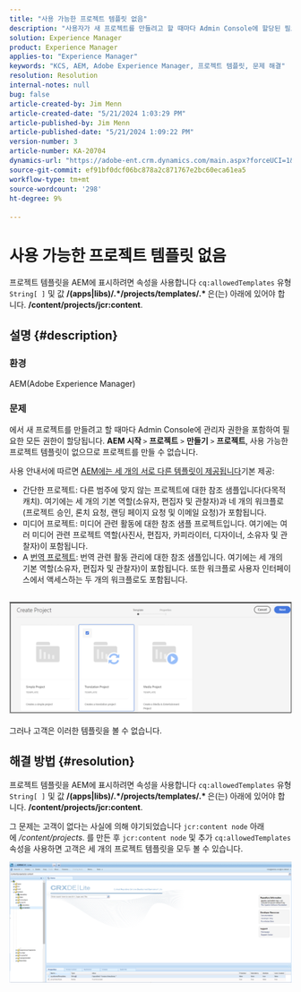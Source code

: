 ```yaml
---
title: "사용 가능한 프로젝트 템플릿 없음"
description: "사용자가 새 프로젝트를 만들려고 할 때마다 Admin Console에 할당된 필요한 모든 권한이 있는 AEM 문제를 해결하는 방법을 알아봅니다."
solution: Experience Manager
product: Experience Manager
applies-to: "Experience Manager"
keywords: "KCS, AEM, Adobe Experience Manager, 프로젝트 템플릿, 문제 해결"
resolution: Resolution
internal-notes: null
bug: false
article-created-by: Jim Menn
article-created-date: "5/21/2024 1:03:29 PM"
article-published-by: Jim Menn
article-published-date: "5/21/2024 1:09:22 PM"
version-number: 3
article-number: KA-20704
dynamics-url: "https://adobe-ent.crm.dynamics.com/main.aspx?forceUCI=1&pagetype=entityrecord&etn=knowledgearticle&id=aab2c183-7217-ef11-9f8a-6045bd006268"
source-git-commit: ef91bf0dcf06bc878a2c871767e2bc60eca61ea5
workflow-type: tm+mt
source-wordcount: '298'
ht-degree: 9%

---
```


# 사용 가능한 프로젝트 템플릿 없음


프로젝트 템플릿을 AEM에 표시하려면 속성을 사용합니다 `cq:allowedTemplates` 유형 `String[ ]` 및 값 <b>/(apps|libs)/.\*/projects/templates/.\* </b> 은(는) 아래에 있어야 합니다. <b>/content/projects/jcr:content</b>.

## 설명 {#description}


### 환경

AEM(Adobe Experience Manager)

### 문제

에서 새 프로젝트를 만들려고 할 때마다 Admin Console에 관리자 권한을 포함하여 필요한 모든 권한이 할당됩니다. <b>AEM 시작 </b>`>`  <b>프로젝트</b> `>`  <b>만들기</b> `>`  <b>프로젝트</b>, 사용 가능한 프로젝트 템플릿이 없으므로 프로젝트를 만들 수 없습니다.

사용 안내서에 따르면 [AEM에는 세 개의 서로 다른 템플릿이 제공됩니다](https://experienceleague.adobe.com/docs/experience-manager-cloud-service/content/sites/authoring/projects/overview.html?lang=en#project-templates)기본 제공:

- 간단한 프로젝트: 다른 범주에 맞지 않는 프로젝트에 대한 참조 샘플입니다(다목적 캐치). 여기에는 세 개의 기본 역할(소유자, 편집자 및 관찰자)과 네 개의 워크플로(프로젝트 승인, 론치 요청, 랜딩 페이지 요청 및 이메일 요청)가 포함됩니다.
- 미디어 프로젝트: 미디어 관련 활동에 대한 참조 샘플 프로젝트입니다. 여기에는 여러 미디어 관련 프로젝트 역할(사진사, 편집자, 카피라이터, 디자이너, 소유자 및 관찰자)이 포함됩니다.
- A [번역 프로젝트](https://experienceleague.adobe.com/docs/experience-manager-cloud-service/content/sites/administering/reusing-content/translation/overview.html?lang=en): 번역 관련 활동 관리에 대한 참조 샘플입니다. 여기에는 세 개의 기본 역할(소유자, 편집자 및 관찰자)이 포함됩니다. 또한 워크플로 사용자 인터페이스에서 액세스하는 두 개의 워크플로도 포함됩니다.

<br>![](assets/___afb2c183-7217-ef11-9f8a-6045bd006268___.png)<br><br>
그러나 고객은 이러한 템플릿을 볼 수 없습니다.


## 해결 방법 {#resolution}


프로젝트 템플릿을 AEM에 표시하려면 속성을 사용합니다 `cq:allowedTemplates` 유형 `String[ ]` 및 값 <b>/(apps|libs)/.\*/projects/templates/.\* </b> 은(는) 아래에 있어야 합니다. <b>/content/projects/jcr:content</b>.

그 문제는 고객이 없다는 사실에 의해 야기되었습니다 `jcr:content node` 아래에 */content/projects*. 를 만든 후 `jcr:content node` 및 추가 `cq:allowedTemplates` 속성을 사용하면 고객은 세 개의 프로젝트 템플릿을 모두 볼 수 있습니다.



![](assets/ef0af61b-2843-ed11-bba2-0022480866ad.png)
